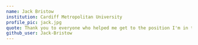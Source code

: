 ```yaml
---
name: Jack Bristow
institution: Cardiff Metropolitan University
profile_pic: jack.jpg
quote: Thank you to everyone who helped me get to the position I'm in today! I'm going to miss everyone.
github_user: Jack-Bristow
---
```

